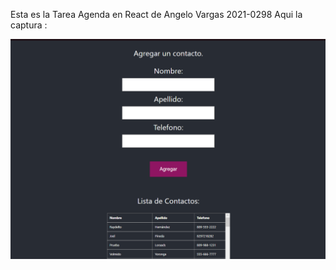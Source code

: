 Esta es la Tarea Agenda en React de Angelo Vargas 2021-0298 Aqui la captura :

![Captura de Pantalla](captura_agenda.png)